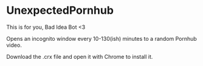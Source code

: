 # UnexpectedPornhub
This is for you, Bad Idea Bot &lt;3

Opens an incognito window every 10-130(ish) minutes to a random Pornhub video.

Download the .crx file and open it with Chrome to  install it.
